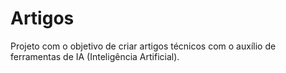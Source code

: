 <h1>Artigos</h1>

<p>Projeto com o objetivo de criar artigos técnicos com o auxílio de ferramentas de IA (Inteligência Artificial).</p>

